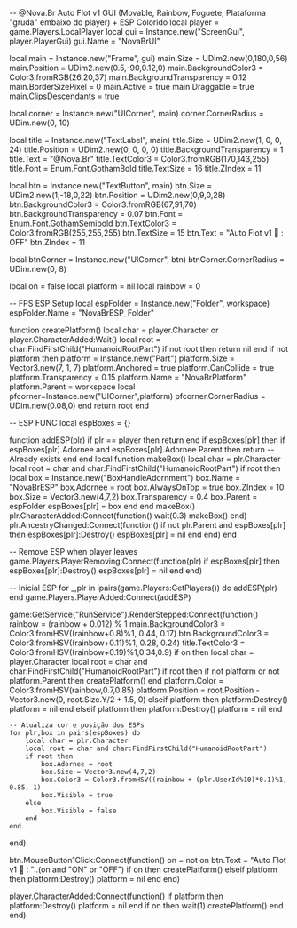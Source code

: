 -- @Nova.Br Auto Flot v1 GUI (Movable, Rainbow, Foguete, Plataforma "gruda" embaixo do player) + ESP Colorido
local player = game.Players.LocalPlayer
local gui = Instance.new("ScreenGui", player.PlayerGui)
gui.Name = "NovaBrUI"

local main = Instance.new("Frame", gui)
main.Size = UDim2.new(0,180,0,56)
main.Position = UDim2.new(0.5,-90,0.12,0)
main.BackgroundColor3 = Color3.fromRGB(26,20,37)
main.BackgroundTransparency = 0.12
main.BorderSizePixel = 0
main.Active = true
main.Draggable = true
main.ClipsDescendants = true

local corner = Instance.new("UICorner", main)
corner.CornerRadius = UDim.new(0, 10)

local title = Instance.new("TextLabel", main)
title.Size = UDim2.new(1, 0, 0, 24)
title.Position = UDim2.new(0, 0, 0, 0)
title.BackgroundTransparency = 1
title.Text = "@Nova.Br"
title.TextColor3 = Color3.fromRGB(170,143,255)
title.Font = Enum.Font.GothamBold
title.TextSize = 16
title.ZIndex = 11

local btn = Instance.new("TextButton", main)
btn.Size = UDim2.new(1,-18,0,22)
btn.Position = UDim2.new(0,9,0,28)
btn.BackgroundColor3 = Color3.fromRGB(67,91,70)
btn.BackgroundTransparency = 0.07
btn.Font = Enum.Font.GothamSemibold
btn.TextColor3 = Color3.fromRGB(255,255,255)
btn.TextSize = 15
btn.Text = "Auto Flot v1 🚀 : OFF"
btn.ZIndex = 11

local btnCorner = Instance.new("UICorner", btn)
btnCorner.CornerRadius = UDim.new(0, 8)

local on = false
local platform = nil
local rainbow = 0

-- FPS ESP Setup
local espFolder = Instance.new("Folder", workspace)
espFolder.Name = "NovaBrESP_Folder"

function createPlatform()
    local char = player.Character or player.CharacterAdded:Wait()
    local root = char:FindFirstChild("HumanoidRootPart")
    if not root then return nil end
    if not platform then
        platform = Instance.new("Part")
        platform.Size = Vector3.new(7, 1, 7)
        platform.Anchored = true
        platform.CanCollide = true
        platform.Transparency = 0.15
        platform.Name = "NovaBrPlatform"
        platform.Parent = workspace
        local pfcorner=Instance.new("UICorner",platform)
        pfcorner.CornerRadius = UDim.new(0.08,0)
    end
    return root
end

-- ESP FUNC
local espBoxes = {}

function addESP(plr)
    if plr == player then return end
    if espBoxes[plr] then
        if espBoxes[plr].Adornee and espBoxes[plr].Adornee.Parent then
            return -- Already exists
        end
    end
    local function makeBox()
        local char = plr.Character
        local root = char and char:FindFirstChild("HumanoidRootPart")
        if root then
            local box = Instance.new("BoxHandleAdornment")
            box.Name = "NovaBrESP"
            box.Adornee = root
            box.AlwaysOnTop = true
            box.ZIndex = 10
            box.Size = Vector3.new(4,7,2)
            box.Transparency = 0.4
            box.Parent = espFolder
            espBoxes[plr] = box
        end
    end
    makeBox()
    plr.CharacterAdded:Connect(function()
        wait(0.3)
        makeBox()
    end)
    plr.AncestryChanged:Connect(function()
        if not plr.Parent and espBoxes[plr] then
            espBoxes[plr]:Destroy()
            espBoxes[plr] = nil
        end
    end)
end

-- Remove ESP when player leaves
game.Players.PlayerRemoving:Connect(function(plr)
    if espBoxes[plr] then
        espBoxes[plr]:Destroy()
        espBoxes[plr] = nil
    end
end)

-- Inicial ESP
for _,plr in ipairs(game.Players:GetPlayers()) do
    addESP(plr)
end
game.Players.PlayerAdded:Connect(addESP)

game:GetService("RunService").RenderStepped:Connect(function()
    rainbow = (rainbow + 0.012) % 1
    main.BackgroundColor3 = Color3.fromHSV((rainbow+0.8)%1, 0.44, 0.17)
    btn.BackgroundColor3 = Color3.fromHSV((rainbow+0.11)%1, 0.28, 0.24)
    title.TextColor3 = Color3.fromHSV((rainbow+0.19)%1,0.34,0.9)
    if on then
        local char = player.Character
        local root = char and char:FindFirstChild("HumanoidRootPart")
        if root then
            if not platform or not platform.Parent then
                createPlatform()
            end
            platform.Color = Color3.fromHSV(rainbow,0.7,0.85)
            platform.Position = root.Position - Vector3.new(0, root.Size.Y/2 + 1.5, 0)
        elseif platform then
            platform:Destroy()
            platform = nil
        end
    elseif platform then
        platform:Destroy()
        platform = nil
    end
    
    -- Atualiza cor e posição dos ESPs
    for plr,box in pairs(espBoxes) do
        local char = plr.Character
        local root = char and char:FindFirstChild("HumanoidRootPart")
        if root then
            box.Adornee = root
            box.Size = Vector3.new(4,7,2)
            box.Color3 = Color3.fromHSV((rainbow + (plr.UserId%10)*0.1)%1, 0.85, 1)
            box.Visible = true
        else
            box.Visible = false
        end
    end
end)

btn.MouseButton1Click:Connect(function()
    on = not on
    btn.Text = "Auto Flot v1 🚀 : "..(on and "ON" or "OFF")
    if on then
        createPlatform()
    elseif platform then
        platform:Destroy()
        platform = nil
    end
end)

player.CharacterAdded:Connect(function()
    if platform then platform:Destroy() platform = nil end
    if on then wait(1) createPlatform() end
end)
